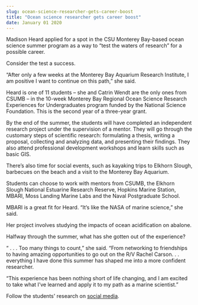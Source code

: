 ```yaml
---
slug: ocean-science-researcher-gets-career-boost
title: "Ocean science researcher gets career boost"
date: January 01 2020
---
```


<p>Madison Heard applied for a spot in the CSU Monterey Bay-based ocean science summer program as a way to “test the waters of research” for a possible career.</p><p>Consider the test a success.

“After only a few weeks at the Monterey Bay Aquarium Research Institute, I am positive I want to continue on this path,” she said.

Heard is one of 11 students – she and Catrin Wendt are the only ones from CSUMB – in the 10&#45;week Monterey Bay Regional Ocean Science Research Experiences for Undergraduates program funded by the National Science Foundation. This is the second year of a three&#45;year grant.

By the end of the summer, the students will have completed an independent research project under the supervision of a mentor. They will go through the customary steps of scientific research: formulating a thesis, writing a proposal, collecting and analyzing data, and presenting their findings. They also attend professional development workshops and learn skills such as basic GIS.
</p><p>There’s also time for social events, such as kayaking trips to Elkhorn Slough, barbecues on the beach and a visit to the Monterey Bay Aquarium.
</p><p>Students can choose to work with mentors from CSUMB, the Elkhorn Slough National Estuarine Research Reserve, Hopkins Marine Station, MBARI, Moss Landing Marine Labs and the Naval Postgraduate School.
</p><p>MBARI is a great fit for Heard. “It’s like the NASA of marine science,” she said.
</p><p>Her project involves studying the impacts of ocean acidification on abalone.
</p><p>Halfway through the summer, what has she gotten out of the experience?
</p><p>“ . . . Too many things to count,” she said. “From networking to friendships to having amazing opportunities to go out on the R/V Rachel Carson. . . everything I have done this summer has shaped me into a more confident researcher.
</p><p>“This experience has been nothing short of life changing, and I am excited to take what I’ve learned and apply it to my path as a marine scientist.”
</p><p>Follow the students' research on <a href="https://storify.com/funnyfishes">social media</a>.
</p>
